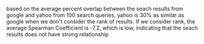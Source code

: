 based on the average percent overlap between the seach results from google and yahoo from 100 search queries, 
yahoo is 30% as similar as google when we don't consider the rank of results. If we
consider rank, the average Spearman Coefficient is -7.2, which is low, indicating that
the seach results does not have strong relationship 